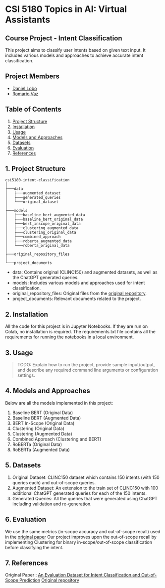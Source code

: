 # **CSI 5180 Topics in AI: Virtual Assistants**

## **Course Project - Intent Classification**
This project aims to classify user intents based on given text input. It includes various models and approaches to achieve accurate intent classification.

## **Project Members**
- [Daniel Lobo](https://github.com/danlobo1999)
- [Romario Vaz](https://github.com/Mystery3434)

## **Table of Contents**
1. <a href="#Project Structure">Project Structure</a>
3. <a href="#Installation">Installation</a>
4. <a href="#Usage">Usage</a>
5. <a href="#Models and Approaches">Models and Approaches</a>
6. <a href="#Datasets">Datasets</a>
7. <a href="#Evaluation">Evaluation</a>
8. <a href="#References">References</a>

## <a name="Project Structure">**1. Project Structure**</a>
```
csi5180-intent-classification
│
├───data
│   ├───augmented_dataset
│   ├───generated_queries
│   └───original_dataset
│
├───models
│   ├───baseline_bert_augmented_data
│   ├───baseline_bert_original_data
│   ├───bert_inscope_original_data
│   ├───clustering_augmented_data
│   ├───clustering_original_data
│   ├───combined_approach
│   ├───roberta_augmented_data
│   └───roberta_original_data
│
├───original_repository_files
│
└───project_documents
```
- data: Contains original (CLINC150) and augmented datasets, as well as the ChatGPT generated queries.
- models: Includes various models and approaches used for intent classification.
- original_repository_files: Original files from the [original repository](https://github.com/clinc/oos-eval).
- project_documents: Relevant documents related to the project.


## <a name="Installation">**2. Installation**</a>
All the code for this project is in Jupyter Notebooks. If they are run on Colab, no installation is required. The requirements.txt file contains all the requirements for running the notebooks in a local environment.

## <a name="Usage">**3. Usage**</a>
> TODO: Explain how to run the project, provide sample input/output, and describe any required command line arguments or configuration settings.

## <a name="Models and Approaches">**4. Models and Approaches**</a>
Below are all the models implemented in this project:

1. Baseline BERT (Original Data)
2. Baseline BERT (Augmented Data)
3. BERT In-Scope (Original Data)
4. Clustering (Original Data)
5. Clustering (Augmented Data)
6. Combined Approach (Clustering and BERT)
7. RoBERTa (Original Data)
8. RoBERTa (Augmented Data)

## <a name="Datasets">**5. Datasets**</a>

1. Original Dataset: CLINC150 dataset which contains 150 intents (with 150 queries each) and out-of-scope queries.
2. Augmented Dataset: An extension to the train set of CLINC150 with 100 additional ChatGPT generated queries for each of the 150 intents.
3. Generated Queries: All the queries that were generated using ChatGPT including validation and re-generation.

## <a name="Evaluation">**6. Evaluation**</a>
We use the same metrics (in-scope accuracy and out-of-scope recall) used in the [original paper](https://www.aclweb.org/anthology/D19-1131/)
Our project improves upon the out-of-scope recall by implementing Clustering for binary in-scope/out-of-scope classification before classifying the intent.

## <a name="References">**7. References**</a>
Original Paper : [An Evaluation Dataset for Intent Classification and Out-of-Scope Prediction](https://aclanthology.org/D19-1131/)
[Original repository](https://github.com/clinc/oos-eval)
